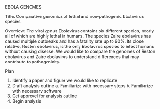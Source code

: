 EBOLA GENOMES

Title: Comparative genomics of lethal and non-pathogenic Ebolavirus species 

Overview: The viral genus Ebolavirus contains six different species, nearly all of which are highly lethal in humans. The species Zaire ebolavirus has caused multiple outbreaks and has a fatality rate up to 90%. Its close relative, Reston ebolavirus, is the only Ebolavirus species to infect humans without causing disease.  We would like to compare the genomes of Reston ebolavirus and Zaire ebolavirus to understand differences that may contribute to pathogenicity. 


Plan
1. Identify a paper and figure we would like to replicate
2. Draft analysis outline 
    a. Familiarize with necessary steps
    b. Familiarize with necessary software
3. Get approvel for analysis outline
4. Begin analysis 